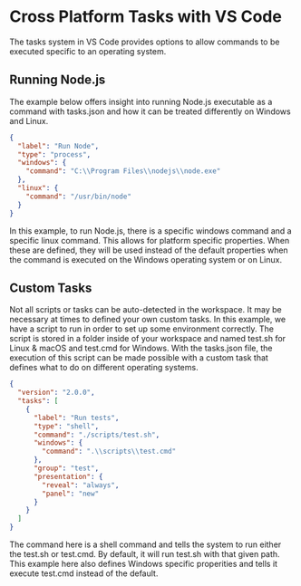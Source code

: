 # Cross Platform Tasks with VS Code

The tasks system in VS Code provides options to allow commands to be executed specific to an operating system.

## Running Node.js

The example below offers insight into running Node.js executable as a command with tasks.json and how it can be treated differently on Windows and Linux.

```json
{
  "label": "Run Node",
  "type": "process",
  "windows": {
    "command": "C:\\Program Files\\nodejs\\node.exe"
  },
  "linux": {
    "command": "/usr/bin/node"
  }
}
```

In this example, to run Node.js, there is a specific windows command and a specific linux command. This allows for platform specific properties. When these are defined, they will be used instead of the default properties when the command is executed on the Windows operating system or on Linux.

## Custom Tasks

Not all scripts or tasks can be auto-detected in the workspace. It may be necessary at times to defined your own custom tasks. In this example, we have a script to run in order to set up some environment correctly. The script is stored in a folder inside of your workspace and named test.sh for Linux & macOS and test.cmd for Windows. With the tasks.json file, the execution of this script can be made possible with a custom task that defines what to do on different operating systems.

```json
{
  "version": "2.0.0",
  "tasks": [
    {
      "label": "Run tests",
      "type": "shell",
      "command": "./scripts/test.sh",
      "windows": {
        "command": ".\\scripts\\test.cmd"
      },
      "group": "test",
      "presentation": {
        "reveal": "always",
        "panel": "new"
      }
    }
  ]
}

```

The command here is a shell command and tells the system to run either the test.sh or test.cmd. By default, it will run test.sh with that given path. This example here also defines Windows specific properities and tells it execute test.cmd instead of the default.
